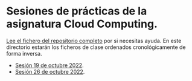 # Sesiones de prácticas de la asignatura Cloud Computing.

[Lee el fichero del repositorio completo](../README.md) por si
necesitas ayuda. En este directorio estarán los ficheros de clase
ordenados cronológicamente de forma inversa.

* [Sesión 19 de octubre 2022](2022_10_19.md).
* [Sesión 26 de octubre 2022](2022_10_26.md).

